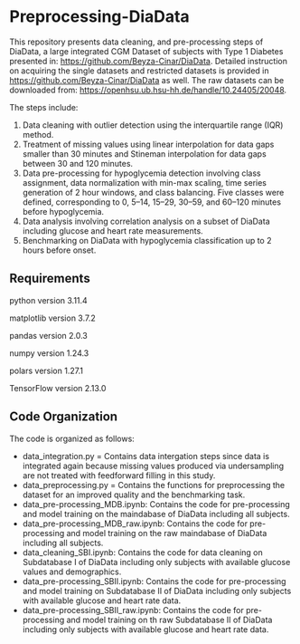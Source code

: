 # Preprocessing-DiaData

This repository presents data cleaning, and pre-processing steps of DiaData, a large integrated CGM Dataset of subjects with Type 1 Diabetes presented in: https://github.com/Beyza-Cinar/DiaData. Detailed instruction on acquiring the single datasets and restricted datasets is provided in https://github.com/Beyza-Cinar/DiaData as well. The raw datasets can be downloaded from: https://openhsu.ub.hsu-hh.de/handle/10.24405/20048.

The steps include:
1. Data cleaning with outlier detection using the interquartile range (IQR) method.
2. Treatment of missing values using linear interpolation for data gaps smaller than 30 minutes and Stineman interpolation for data gaps between 30 and 120 minutes.
3. Data pre-processing for hypoglycemia detection involving class assignment, data normalization with min-max scaling, time series generation of 2 hour windows, and class balancing. Five classes were defined, corresponding to 0, 5–14, 15–29, 30–59, and 60–120 minutes before hypoglycemia.
4. Data analysis involving correlation analysis on a subset of DiaData including glucose and heart rate measurements.
5. Benchmarking on DiaData with hypoglycemia classification up to 2 hours before onset.

## Requirements

python version 3.11.4

matplotlib version 3.7.2

pandas version 2.0.3

numpy version 1.24.3

polars version 1.27.1

TensorFlow version 2.13.0

## Code Organization

The code is organized as follows:

- data_integration.py = Contains data intergation steps since data is integrated again because missing values produced via undersampling are not treated with feedforward filling in this study.
- data_preprocessing.py = Contains the functions for preprocessing the dataset for an improved quality and the benchmarking task.
- data_pre-processing_MDB.ipynb: Contains the code for pre-processing and model training on the maindabase of DiaData including all subjects.
- data_pre-processing_MDB_raw.ipynb: Contains the code for pre-processing and model training on the raw maindabase of DiaData including all subjects.
- data_cleaning_SBI.ipynb: Contains the code for data cleaning on Subdatabase I of DiaData including only subjects with available glucose values and demographics.
- data_pre-processing_SBII.ipynb: Contains the code for pre-processing and model training on Subdatabase II of DiaData including only subjects with available glucose and heart rate data.
- data_pre-processing_SBII_raw.ipynb: Contains the code for pre-processing and model training on th raw Subdatabase II of DiaData including only subjects with available glucose and heart rate data.
